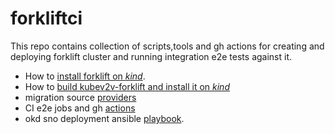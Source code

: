 # forkliftci
This repo contains collection of scripts,tools and gh actions for creating and deploying forklift cluster  and running integration e2e tests against it.

* How to [install forklift on _kind_](INSTALL_FORKLIFT_ON_KIND.md).
* How to [build kubev2v-forklift and install it on _kind_](BUILD_AND_INSTALL_FORKLIFT_ON_KIND.md)
* migration source  [providers](cluster/providers/README.md)
* CI e2e jobs and gh [actions](ci/README.md) 
* okd sno deployment ansible [playbook](cluster/okd-on-ovirt/README.md).
